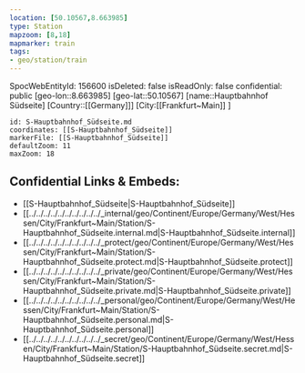 ```yaml
---
location: [50.10567,8.663985]
type: Station 
mapzoom: [8,18] 
mapmarker: train 
tags:
- geo/station/train
---
```

SpocWebEntityId: 156600
isDeleted: false
isReadOnly: false
confidential: public
[geo-lon::8.663985]
[geo-lat::50.10567]
[name::Hauptbahnhof Südseite]
[Country::[[Germany]]]
[City:[[Frankfurt~Main]] ]


```leaflet
id: S-Hauptbahnhof_Südseite.md
coordinates: [[S-Hauptbahnhof_Südseite]]
markerFile: [[S-Hauptbahnhof_Südseite]]
defaultZoom: 11 
maxZoom: 18
```


## Confidential Links & Embeds: 
- [[S-Hauptbahnhof_Südseite|S-Hauptbahnhof_Südseite]] 
- [[../../../../../../../../../../_internal/geo/Continent/Europe/Germany/West/Hessen/City/Frankfurt~Main/Station/S-Hauptbahnhof_Südseite.internal.md|S-Hauptbahnhof_Südseite.internal]] 
- [[../../../../../../../../../../_protect/geo/Continent/Europe/Germany/West/Hessen/City/Frankfurt~Main/Station/S-Hauptbahnhof_Südseite.protect.md|S-Hauptbahnhof_Südseite.protect]] 
- [[../../../../../../../../../../_private/geo/Continent/Europe/Germany/West/Hessen/City/Frankfurt~Main/Station/S-Hauptbahnhof_Südseite.private.md|S-Hauptbahnhof_Südseite.private]] 
- [[../../../../../../../../../../_personal/geo/Continent/Europe/Germany/West/Hessen/City/Frankfurt~Main/Station/S-Hauptbahnhof_Südseite.personal.md|S-Hauptbahnhof_Südseite.personal]] 
- [[../../../../../../../../../../_secret/geo/Continent/Europe/Germany/West/Hessen/City/Frankfurt~Main/Station/S-Hauptbahnhof_Südseite.secret.md|S-Hauptbahnhof_Südseite.secret]] 

